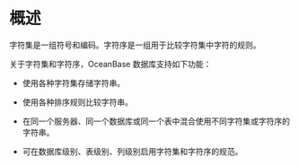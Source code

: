 # 概述

字符集是一组符号和编码。字符序是一组用于比较字符集中字符的规则。

关于字符集和字符序，OceanBase 数据库支持如下功能：

* 使用各种字符集存储字符串。

* 使用各种排序规则比较字符串。

* 在同一个服务器、同一个数据库或同一个表中混合使用不同字符集或字符序的字符串。

* 可在数据库级别、表级别、列级别启用字符集和字符序的规范。
